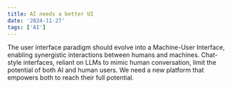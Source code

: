 ```yaml
---
title: AI needs a better UI
date: '2024-11-27'
tags: ['AI']
---
```


The user interface paradigm should evolve into a Machine-User Interface, enabling synergistic interactions between humans and machines.
Chat-style interfaces, reliant on LLMs to mimic human conversation, limit the potential of both AI and human users.
We need a new platform that empowers both to reach their full potential.
